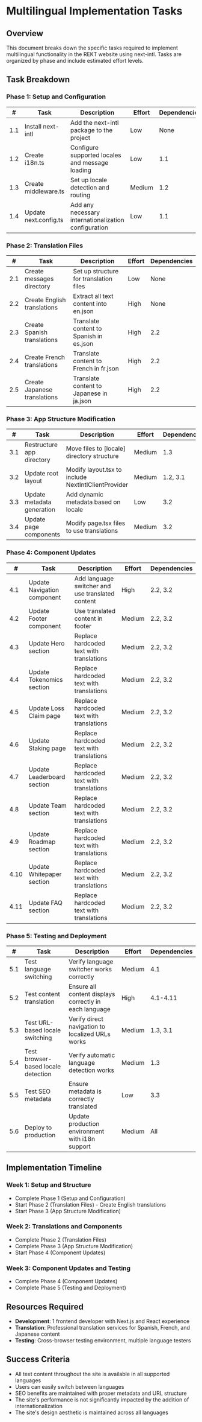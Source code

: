 # Multilingual Implementation Tasks

## Overview
This document breaks down the specific tasks required to implement multilingual functionality in the REKT website using next-intl. Tasks are organized by phase and include estimated effort levels.

## Task Breakdown

### Phase 1: Setup and Configuration

| # | Task | Description | Effort | Dependencies |
|---|------|-------------|--------|-------------|
| 1.1 | Install next-intl | Add the next-intl package to the project | Low | None |
| 1.2 | Create i18n.ts | Configure supported locales and message loading | Low | 1.1 |
| 1.3 | Create middleware.ts | Set up locale detection and routing | Medium | 1.2 |
| 1.4 | Update next.config.ts | Add any necessary internationalization configuration | Low | 1.1 |

### Phase 2: Translation Files

| # | Task | Description | Effort | Dependencies |
|---|------|-------------|--------|-------------|
| 2.1 | Create messages directory | Set up structure for translation files | Low | None |
| 2.2 | Create English translations | Extract all text content into en.json | High | None |
| 2.3 | Create Spanish translations | Translate content to Spanish in es.json | High | 2.2 |
| 2.4 | Create French translations | Translate content to French in fr.json | High | 2.2 |
| 2.5 | Create Japanese translations | Translate content to Japanese in ja.json | High | 2.2 |

### Phase 3: App Structure Modification

| # | Task | Description | Effort | Dependencies |
|---|------|-------------|--------|-------------|
| 3.1 | Restructure app directory | Move files to [locale] directory structure | Medium | 1.3 |
| 3.2 | Update root layout | Modify layout.tsx to include NextIntlClientProvider | Medium | 1.2, 3.1 |
| 3.3 | Update metadata generation | Add dynamic metadata based on locale | Low | 3.2 |
| 3.4 | Update page components | Modify page.tsx files to use translations | Medium | 3.2 |

### Phase 4: Component Updates

| # | Task | Description | Effort | Dependencies |
|---|------|-------------|--------|-------------|
| 4.1 | Update Navigation component | Add language switcher and use translated content | High | 2.2, 3.2 |
| 4.2 | Update Footer component | Use translated content in footer | Medium | 2.2, 3.2 |
| 4.3 | Update Hero section | Replace hardcoded text with translations | Medium | 2.2, 3.2 |
| 4.4 | Update Tokenomics section | Replace hardcoded text with translations | Medium | 2.2, 3.2 |
| 4.5 | Update Loss Claim page | Replace hardcoded text with translations | Medium | 2.2, 3.2 |
| 4.6 | Update Staking page | Replace hardcoded text with translations | Medium | 2.2, 3.2 |
| 4.7 | Update Leaderboard section | Replace hardcoded text with translations | Medium | 2.2, 3.2 |
| 4.8 | Update Team section | Replace hardcoded text with translations | Medium | 2.2, 3.2 |
| 4.9 | Update Roadmap section | Replace hardcoded text with translations | Medium | 2.2, 3.2 |
| 4.10 | Update Whitepaper section | Replace hardcoded text with translations | Medium | 2.2, 3.2 |
| 4.11 | Update FAQ section | Replace hardcoded text with translations | Medium | 2.2, 3.2 |

### Phase 5: Testing and Deployment

| # | Task | Description | Effort | Dependencies |
|---|------|-------------|--------|-------------|
| 5.1 | Test language switching | Verify language switcher works correctly | Medium | 4.1 |
| 5.2 | Test content translation | Ensure all content displays correctly in each language | High | 4.1-4.11 |
| 5.3 | Test URL-based locale switching | Verify direct navigation to localized URLs works | Medium | 1.3, 3.1 |
| 5.4 | Test browser-based locale detection | Verify automatic language detection works | Medium | 1.3 |
| 5.5 | Test SEO metadata | Ensure metadata is correctly translated | Low | 3.3 |
| 5.6 | Deploy to production | Update production environment with i18n support | Medium | All |

## Implementation Timeline

### Week 1: Setup and Structure
- Complete Phase 1 (Setup and Configuration)
- Start Phase 2 (Translation Files) - Create English translations
- Start Phase 3 (App Structure Modification)

### Week 2: Translations and Components
- Complete Phase 2 (Translation Files)
- Complete Phase 3 (App Structure Modification)
- Start Phase 4 (Component Updates)

### Week 3: Component Updates and Testing
- Complete Phase 4 (Component Updates)
- Complete Phase 5 (Testing and Deployment)

## Resources Required

- **Development**: 1 frontend developer with Next.js and React experience
- **Translation**: Professional translation services for Spanish, French, and Japanese content
- **Testing**: Cross-browser testing environment, multiple language testers

## Success Criteria

- All text content throughout the site is available in all supported languages
- Users can easily switch between languages
- SEO benefits are maintained with proper metadata and URL structure
- The site's performance is not significantly impacted by the addition of internationalization
- The site's design aesthetic is maintained across all languages